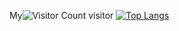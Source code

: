 My![Visitor Count](https://profile-counter.glitch.me/imFrazier/count.svg) visitor
[![Top Langs](https://github-readme-stats.vercel.app/api/top-langs/?username=imFrazier)](https://github.com/imFrazier/github-readme-stats)
<!---
Goodby2021/Goodby2021 is a ✨ special ✨ repository because its `README.md` (this file) appears on your GitHub profile.
You can click the Preview link to take a look at your changes.
--->

